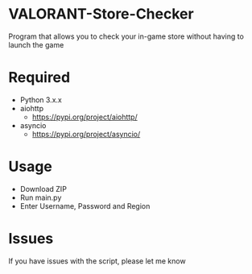 # VALORANT-Store-Checker

Program that allows you to check your in-game store without having to launch the game

# Required

- Python 3.x.x
- aiohttp
  - https://pypi.org/project/aiohttp/
- asyncio
  - https://pypi.org/project/asyncio/

# Usage

- Download ZIP
- Run main.py
- Enter Username, Password and Region

# Issues

If you have issues with the script, please let me know

